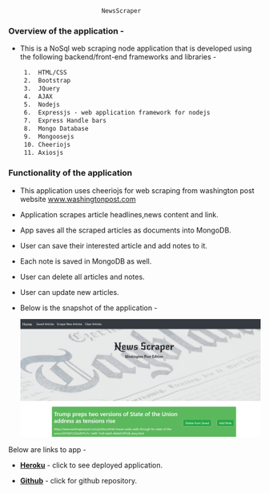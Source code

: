                               NewsScraper


### Overview of the application -
* This is a NoSql web scraping node application that is developed using the following backend/front-end frameworks and libraries -

       1.  HTML/CSS
       2.  Bootstrap 
       3.  JQuery 
       4.  AJAX 
       5.  Nodejs 
       6.  Expressjs - web application framework for nodejs
       7.  Express Handle bars
       8.  Mongo Database
       9.  Mongoosejs
       10. Cheeriojs
       11. Axiosjs
   
       
### Functionality of the application
* This application uses cheeriojs for web scraping from washington post website www.washingtonpost.com
* Application scrapes article headlines,news content and link.
* App saves all the scraped articles as documents into MongoDB.
* User can save their interested article and add notes to it.
* Each note is saved in MongoDB as well.
* User can delete all articles and notes.
* User can update new articles.


* Below is the snapshot of the application -


  ![newsscraper](https://raw.githubusercontent.com/saranyamohandas/NewsScraper/master/public/assets/images/newspaperUI.png)


Below are links to app -

 - __[Heroku](https://quiet-thicket-66044.herokuapp.com/)__ -  click to see deployed application.

- __[Github](https://github.com/saranyamohandas/NewsScraper.git)__ - click for github repository.
